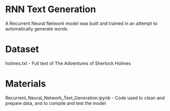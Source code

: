 # RNN Text Generation
A Recurrent Neural Network model was built and trained in an attempt to automatically generate words. 

# Dataset
holmes.txt - Full text of The Adventures of Sherlock Holmes

# Materials
Recurrent_Neural_Network_Text_Generation.ipynb - Code used to clean and prepare data, and to compile and test the model
